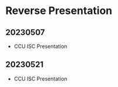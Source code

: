 # Reverse Presentation

## 20230507

- CCU ISC Presentation

## 20230521

- CCU ISC Presentation



